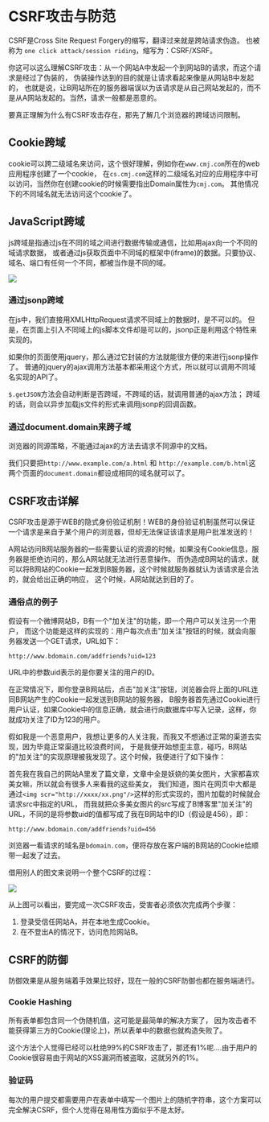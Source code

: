 # CSRF攻击与防范

CSRF是Cross Site Request Forgery的缩写，翻译过来就是跨站请求伪造。
也被称为 `one click attack/session riding`，缩写为：CSRF/XSRF。

你这可以这么理解CSRF攻击：从一个网站A中发起一个到网站B的请求，而这个请求是经过了伪装的，
伪装操作达到的目的就是让请求看起来像是从网站B中发起的，
也就是说，让B网站所在的服务器端误以为该请求是从自己网站发起的，而不是从A网站发起的。当然，请求一般都是恶意的。

要真正理解为什么有CSRF攻击存在，那先了解几个浏览器的跨域访问限制。

## Cookie跨域

cookie可以跨二级域名来访问，这个很好理解，例如你在`www.cmj.com`所在的web应用程序创建了一个cookie，
在`cs.cmj.com`这样的二级域名对应的应用程序中可以访问，当然你在创建cookie的时候需要指出Domain属性为`cmj.com`。
其他情况下的不同域名就无法访问这个cookie了。

## JavaScript跨域

js跨域是指通过js在不同的域之间进行数据传输或通信，比如用ajax向一个不同的域请求数据，
或者通过js获取页面中不同域的框架中(iframe)的数据。只要协议、域名、端口有任何一个不同，都被当作是不同的域。

![](https://xnstatic-1253397658.file.myqcloud.com/csrf01.png)

### 通过jsonp跨域

在js中，我们直接用XMLHttpRequest请求不同域上的数据时，是不可以的。
但是，在页面上引入不同域上的js脚本文件却是可以的，jsonp正是利用这个特性来实现的。

如果你的页面使用jquery，那么通过它封装的方法就能很方便的来进行jsonp操作了。
普通的jquery的ajax调用方法基本都采用这个方式，所以就可以调用不同域名实现的API了。

`$.getJSON`方法会自动判断是否跨域，不跨域的话，就调用普通的ajax方法；
跨域的话，则会以异步加载js文件的形式来调用jsonp的回调函数。

### 通过document.domain来跨子域

浏览器的同源策略，不能通过ajax的方法去请求不同源中的文档。

我们只要把`http://www.example.com/a.html` 和 `http://example.com/b.html`这两个页面的`document.domain`都设成相同的域名就可以了。

## CSRF攻击详解

CSRF攻击是源于WEB的隐式身份验证机制！WEB的身份验证机制虽然可以保证一个请求是来自于某个用户的浏览器，但却无法保证该请求是用户批准发送的！

A网站访问B网站服务器的一些需要认证的资源的时候，如果没有Cookie信息，服务器是拒绝访问的，那么A网站就无法进行恶意操作。
而伪造成B网站的请求，就可以将B网站的Cookie一起发到B服务器，这个时候就服务器就认为该请求是合法的，就会给出正确的响应，
这个时候，A网站就达到目的了。

### 通俗点的例子

假设有一个微博网站B，B有一个"加关注"的功能，即一个用户可以关注另一个用户，
而这个功能是这样的实现的：用户每次点击"加关注"按钮的时候，就会向服务器发送一个GET请求，URL如下：

```
http://www.bdomain.com/addfriends?uid=123
```

URL中的参数uid表示的是你要关注的用户的ID。

在正常情况下，即你登录B网站后，点击"加关注"按钮，浏览器会将上面的URL连同B网站产生的Cookie一起发送到B网站的服务器，
B服务器首先通过Cookie进行用户认证，如果Cookie中的信息正确，就会进行向数据库中写入记录，这样，你就成功关注了ID为123的用户。

假如我是一个恶意用户，我想让更多的人关注我，而我又不想通过正常的渠道去实现，因为毕竟正常渠道比较浪费时间，
于是我便开始想歪主意，碰巧，B网站的"加关注"的实现原理被我发现了。这个时候，我便进行了如下操作：

首先我在我自己的网站A里发了篇文章，文章中全是妖娆的美女图片，大家都喜欢美女嘛，所以就会有很多人来看我的这些美女，
我们知道，图片在网页中大都是通过`<img scr="http://xxxx/xx.png"/>`这样的形式实现的，图片加载的时候就会请求src中指定的URL，
而我就把众多美女图片的src写成了B博客里"加关注"的URL，不同的是将参数uid的值都写成了我在B网站中的ID（假设是456），即：

```
http://www.bdomain.com/addfriends?uid=456
```

浏览器一看请求的域名是`bdomain.com`，便将存放在客户端的B网站的Cookie给顺带一起发了过去。

借用别人的图文来说明一个整个CSRF的过程：

![](https://xnstatic-1253397658.file.myqcloud.com/csrf02.png)

从上图可以看出，要完成一次CSRF攻击，受害者必须依次完成两个步骤：

1. 登录受信任网站A，并在本地生成Cookie。
2. 在不登出A的情况下，访问危险网站B。

## CSRF的防御

防御效果是从服务端着手效果比较好，现在一般的CSRF防御也都在服务端进行。

### Cookie Hashing

所有表单都包含同一个伪随机值，这可能是最简单的解决方案了，
因为攻击者不能获得第三方的Cookie(理论上)，所以表单中的数据也就构造失败了。

这个方法个人觉得已经可以杜绝99%的CSRF攻击了，那还有1%呢....由于用户的Cookie很容易由于网站的XSS漏洞而被盗取，这就另外的1%。

### 验证码

每次的用户提交都需要用户在表单中填写一个图片上的随机字符串，这个方案可以完全解决CSRF，但个人觉得在易用性方面似乎不是太好。


